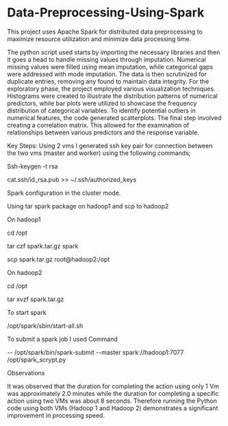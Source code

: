 # Data-Preprocessing-Using-Spark
This project uses Apache Spark for distributed data preprocessing to maximize resource utilization and minimize data processing time.

The python script used starts by importing the necessary libraries and then it goes a head to handle missing values through imputation. Numerical missing values were filled using mean imputation, while categorical gaps were addressed with mode imputation. The data is then scrutinized for duplicate entries, removing any found to maintain data integrity. For the exploratory phase, the project employed various visualization techniques. Histograms were created to illustrate the distribution patterns of numerical predictors, while bar plots were utilized to showcase the frequency distribution of categorical variables. To identify potential outliers in numerical features, the code generated scatterplots.
The final step involved creating a correlation matrix. This allowed for the examination of relationships between various predictors and the response variable.

Key Steps:
Using 2 vms I generated ssh key pair for connection between the two vms (master and worker) using the following commands;

Ssh-keygen -t rsa

cat.ssh/id_rsa.pub >> ~/.ssh/authorized_keys

Spark configuration in the cluster mode.

Using tar spark package on hadoop1 and scp to hadoop2

On hadoop1

cd /opt

tar czf spark.tar.gz spark

scp spark.tar.gz root@hadoop2:/opt

On hadoop2

cd /opt

tar xvzf spark.tar.gz

To start spark

/opt/spark/sbin/start-all.sh

To submit a spark job I used Command

-- /opt/spark/bin/spark-submit --master spark://hadoop1:7077 /opt/spark_scrypt.py

Observations

It was observed that the duration for completing the action using only 1 Vm was approximately 2.0 minutes while the duration for completing a specific action using two VMs was about 8 seconds. Therefore running the Python code using both VMs (Hadoop 1 and Hadoop 2) demonstrates a significant improvement in processing speed.
